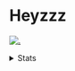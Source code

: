 # Heyzzz  

[![.](https://skillicons.dev/icons?i=js,java)](https://skillicons.dev)  

<details>
<summary>Stats</summary
<!--START_SECTION:waka-->

```text
JavaScript   20 hrs 54 mins  █████████████████████░░░░   83.55 %
JSON         2 hrs 25 mins   ██▒░░░░░░░░░░░░░░░░░░░░░░   09.68 %
CSS          1 hr 32 mins    █▓░░░░░░░░░░░░░░░░░░░░░░░   06.15 %
Other        6 mins          ░░░░░░░░░░░░░░░░░░░░░░░░░   00.44 %
HTML         1 min           ░░░░░░░░░░░░░░░░░░░░░░░░░   00.10 %
```

<!--END_SECTION:waka-->
</details>
